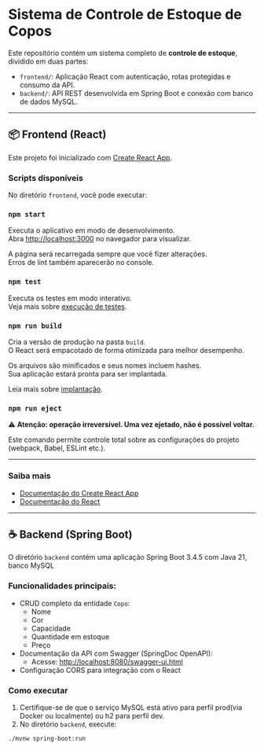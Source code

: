# Sistema de Controle de Estoque de Copos

Este repositório contém um sistema completo de **controle de estoque**, dividido em duas partes:

- `frontend/`: Aplicação React com autenticação, rotas protegidas e consumo da API.
- `backend/`: API REST desenvolvida em Spring Boot e conexão com banco de dados MySQL.

---

## 📦 Frontend (React)

Este projeto foi inicializado com [Create React App](https://github.com/facebook/create-react-app).

### Scripts disponíveis

No diretório `frontend`, você pode executar:

### `npm start`

Executa o aplicativo em modo de desenvolvimento.\
Abra [http://localhost:3000](http://localhost:3000) no navegador para visualizar.

A página será recarregada sempre que você fizer alterações.\
Erros de lint também aparecerão no console.

### `npm test`

Executa os testes em modo interativo.\
Veja mais sobre [execução de testes](https://facebook.github.io/create-react-app/docs/running-tests).

### `npm run build`

Cria a versão de produção na pasta `build`.\
O React será empacotado de forma otimizada para melhor desempenho.

Os arquivos são minificados e seus nomes incluem hashes.\
Sua aplicação estará pronta para ser implantada.

Leia mais sobre [implantação](https://facebook.github.io/create-react-app/docs/deployment).

### `npm run eject`

⚠️ **Atenção: operação irreversível. Uma vez ejetado, não é possível voltar.**

Este comando permite controle total sobre as configurações do projeto (webpack, Babel, ESLint etc.).

---

### Saiba mais

- [Documentação do Create React App](https://facebook.github.io/create-react-app/docs/getting-started)
- [Documentação do React](https://reactjs.org/)

---

## ☕ Backend (Spring Boot)

O diretório `backend` contém uma aplicação Spring Boot 3.4.5 com Java 21, banco MySQL

### Funcionalidades principais:

- CRUD completo da entidade `Copo`:
  - Nome
  - Cor
  - Capacidade
  - Quantidade em estoque
  - Preço
- Documentação da API com Swagger (SpringDoc OpenAPI):
  - Acesse: [http://localhost:8080/swagger-ui.html](http://localhost:8080/swagger-ui.html)
- Configuração CORS para integração com o React

### Como executar

1. Certifique-se de que o serviço MySQL está ativo  para perfil prod(via Docker ou localmente) ou h2 para perfil dev.
2. No diretório `backend`, execute:

```bash
./mvnw spring-boot:run
